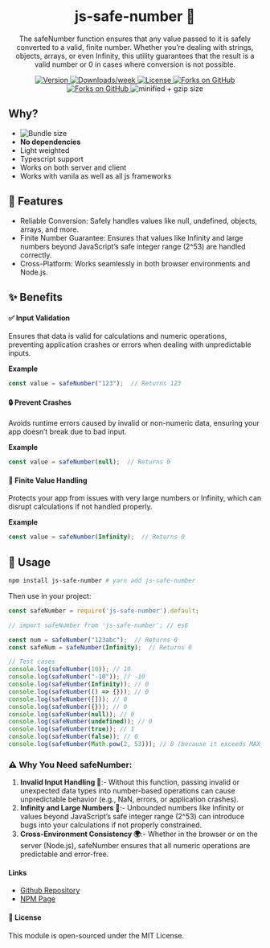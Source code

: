 <h1 align="center">
  js-safe-number 🔢
</h1>
<p align="center">
The safeNumber function ensures that any value passed to it is safely converted to a valid, finite number. Whether you’re dealing with strings, objects, arrays, or even Infinity, this utility guarantees that the result is a valid number or 0 in cases where conversion is not possible.
</p>

<p align="center">
  <a href="https://www.npmjs.com/package/js-safe-number">
    <img src="https://img.shields.io/npm/v/js-safe-number" alt="Version" />
  </a>
  <a href="https://www.npmjs.com/package/js-safe-number">
    <img src="https://img.shields.io/npm/dw/js-safe-number" alt="Downloads/week" />
  </a>
  <a href="https://github.com/Sawannrl123/js-safe-number/blob/main/package.json">
    <img src="https://img.shields.io/npm/l/js-safe-number" alt="License" />
  </a>
  <a href="https://github.com/Sawannrl123/js-safe-number/network/members">
    <img src="https://img.shields.io/github/forks/Sawannrl123/js-safe-number" alt="Forks on GitHub" />
  </a>
  <a href="https://github.com/Sawannrl123/js-safe-number/stargazers">
    <img src="https://img.shields.io/github/stars/Sawannrl123/js-safe-number" alt="Forks on GitHub" />
  </a>
  <img src="https://img.shields.io/bundlephobia/minzip/js-safe-number" alt="minified + gzip size" />
</p>

## Why?

- ![Bundle size](https://img.shields.io/bundlephobia/minzip/js-safe-number)
- **No dependencies**
- Light weighted
- Typescript support
- Works on both server and client
- Works with vanila as well as all js frameworks

## 🚀 Features

- Reliable Conversion: Safely handles values like null, undefined, objects, arrays, and more.
- Finite Number Guarantee: Ensures that values like Infinity and large numbers beyond JavaScript’s safe integer range (2^53) are handled correctly.
- Cross-Platform: Works seamlessly in both browser environments and Node.js.

## ✨ Benefits

#### ✅ Input Validation

Ensures that data is valid for calculations and numeric operations, preventing application crashes or errors when dealing with unpredictable inputs.

**Example**
```ts
const value = safeNumber("123");  // Returns 123
```

#### 🔒 Prevent Crashes

Avoids runtime errors caused by invalid or non-numeric data, ensuring your app doesn’t break due to bad input.

**Example**
```ts
const value = safeNumber(null);  // Returns 0
```

#### 🎯 Finite Value Handling

Protects your app from issues with very large numbers or Infinity, which can disrupt calculations if not handled properly.

**Example**
```ts
const value = safeNumber(Infinity);  // Returns 0
```


## 🔧 Usage

```bash
npm install js-safe-number # yarn add js-safe-number
```

Then use in your project:

```ts
const safeNumber = require('js-safe-number').default;

// import safeNumber from 'js-safe-number'; // es6

const num = safeNumber("123abc");  // Returns 0
const safeNum = safeNumber(Infinity);  // Returns 0
```

```ts
// Test cases
console.log(safeNumber(10)); // 10
console.log(safeNumber("-10")); // -10
console.log(safeNumber(Infinity)); // 0
console.log(safeNumber(() => {})); // 0
console.log(safeNumber([])); // 0
console.log(safeNumber({})); // 0
console.log(safeNumber(null)); // 0
console.log(safeNumber(undefined)); // 0
console.log(safeNumber(true)); // 1
console.log(safeNumber(false)); // 0
console.log(safeNumber(Math.pow(2, 53))); // 0 (because it exceeds MAX_SAFE_INTEGER)
```

### ⚠️ Why You Need safeNumber:

1. **Invalid Input Handling 🤔**:- Without this function, passing invalid or unexpected data types into number-based operations can cause unpredictable behavior (e.g., NaN, errors, or application crashes).
2. **Infinity and Large Numbers 🔢**:- Unbounded numbers like Infinity or values beyond JavaScript’s safe integer range (2^53) can introduce bugs into your calculations if not properly constrained.
3. **Cross-Environment Consistency 🌍**:- Whether in the browser or on the server (Node.js), safeNumber ensures that all numeric operations are predictable and error-free.

#### Links
- [Github Repository](https://github.com/Sawannrl123/js-safe-number)
- [NPM Page](https://www.npmjs.com/package/js-safe-number)

#### 📜 License
This module is open-sourced under the MIT License.
